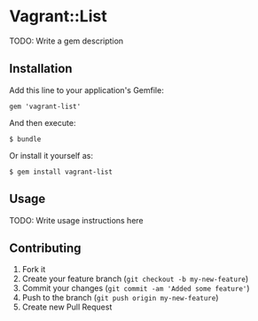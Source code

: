 # Vagrant::List

TODO: Write a gem description

## Installation

Add this line to your application's Gemfile:

    gem 'vagrant-list'

And then execute:

    $ bundle

Or install it yourself as:

    $ gem install vagrant-list

## Usage

TODO: Write usage instructions here

## Contributing

1. Fork it
2. Create your feature branch (`git checkout -b my-new-feature`)
3. Commit your changes (`git commit -am 'Added some feature'`)
4. Push to the branch (`git push origin my-new-feature`)
5. Create new Pull Request
